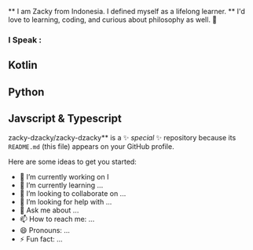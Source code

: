 ** I am Zacky from Indonesia. I defined myself as a lifelong learner.
** I'd love to learning, coding, and curious about philosophy as well. 👋

### I Speak : 
## Kotlin
## Python
## Javscript & Typescript


zacky-dzacky/zacky-dzacky** is a ✨ _special_ ✨ repository because its `README.md` (this file) appears on your GitHub profile.

Here are some ideas to get you started:

- 🔭 I’m currently working on I
- 🌱 I’m currently learning ...
- 👯 I’m looking to collaborate on ...
- 🤔 I’m looking for help with ...
- 💬 Ask me about ...
- 📫 How to reach me: ...
- 😄 Pronouns: ...
- ⚡ Fun fact: ...

